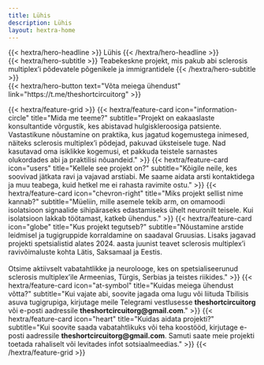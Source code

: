 ```yaml
---
title: Lühis
description: Lühis
layout: hextra-home
---
```


<div class="hx-mt-6 hx-mb-6">
{{< hextra/hero-headline >}}
Lühis
{{< /hextra/hero-headline >}}
</div>

<div class="hx-mb-12">
{{< hextra/hero-subtitle >}}
  Teabekeskne projekt, mis pakub abi sclerosis multiplex’i põdevatele põgenikele ja immigrantidele
{{< /hextra/hero-subtitle >}}
</div>

<div class="hx-mb-6">
{{< hextra/hero-button text="Võta meiega ühendust" link="https://t.me/theshortcircuitorg" >}}
</div>

<div class="hx-mt-6"></div>

{{< hextra/feature-grid >}}
    {{< hextra/feature-card
         icon="information-circle"
         title="Mida me teeme?"
         subtitle="Projekt on eakaaslaste konsultantide võrgustik, kes abistavad hulgiskleroosiga patsiente. Vastastikune nõustamine on praktika, kus jagatud kogemustega inimesed, näiteks sclerosis multiplex’i põdejad, pakuvad üksteisele tuge. Nad kasutavad oma isiklikke kogemusi, et pakkuda teistele sarnastes olukordades abi ja praktilisi nõuandeid."
    >}}
    {{< hextra/feature-card
         icon="users"
         title="Kellele see projekt on?"
         subtitle="Kõigile neile, kes soovivad jätkata ravi ja vajavad arstiabi. Me saame aidata arsti kontaktidega ja muu teabega, kuid hetkel me ei rahasta ravimite ostu."
    >}}
    {{< hextra/feature-card
         icon="chevron-right"
         title="Miks projekt sellist nime kannab?"
         subtitle="Müeliin, mille asemele tekib arm, on omamoodi isolatsioon signaalide sihipäraseks edastamiseks ühelt neuronilt teisele. Kui isolatsioon lakkab töötamast, katkeb ühendus."
    >}}
    {{< hextra/feature-card
         icon="globe"
         title="Kus projekt tegutseb?"
         subtitle="Nõustamine arstide leidmisel ja tugigruppide korraldamine on saadaval Gruusias. Lisaks jagavad projekti spetsialistid alates 2024. aasta juunist teavet sclerosis multiplex’i ravivõimaluste kohta Lätis, Saksamaal ja Eestis.<br><br>Otsime aktiivselt vabatahtlikke ja neurolooge, kes on spetsialiseerunud sclerosis multiplex’ile Armeenias, Türgis, Serbias ja teistes riikides."
    >}}
    {{< hextra/feature-card
         icon="at-symbol"
         title="Kuidas meiega ühendust võtta?"
         subtitle="Kui vajate abi, soovite jagada oma lugu või liituda Tbilisis asuva tugigrupiga, kirjutage meile Telegrami vestlusesse **theshortcircuitorg** või e-posti aadressile **theshortcircuitorg\@gmail.com**."
    >}}
    {{< hextra/feature-card
         icon="heart"
         title="Kuidas aidata projekti?"
         subtitle="Kui soovite saada vabatahtlikuks või teha koostööd, kirjutage e-posti aadressile **theshortcircuitorg\@gmail.com**. Samuti saate meie projekti toetada rahaliselt või levitades infot sotsiaalmeedias."
    >}}
{{< /hextra/feature-grid >}}
